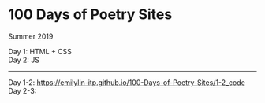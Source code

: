 # 100 Days of Poetry Sites
Summer 2019

Day 1: HTML + CSS <br>
Day 2: JS

----

Day 1-2: https://emilylin-itp.github.io/100-Days-of-Poetry-Sites/1-2_code
Day 2-3:

